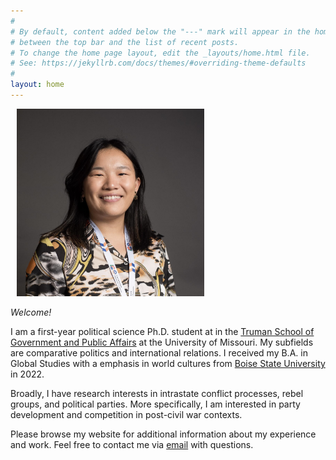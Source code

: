 ```yaml
---
#
# By default, content added below the "---" mark will appear in the home page
# between the top bar and the list of recent posts.
# To change the home page layout, edit the _layouts/home.html file.
# See: https://jekyllrb.com/docs/themes/#overriding-theme-defaults
#
layout: home
---
```


<img align="left-center" width="300" height="300" src="files/wieseler.jpg" hspace="10">

_Welcome!_

I am a first-year political science Ph.D. student at in the [Truman School of Government and Public Affairs](https://truman.missouri.edu/) at the University of Missouri. My subfields are comparative politics and international relations. I received my B.A. in Global Studies with a emphasis in world cultures from [Boise State University](https://www.boisestate.edu/sps-global/) in 2022.

Broadly, I have research interests in intrastate conflict processes, rebel groups, and political parties. More specifically, I am interested in party development and competition in post-civil war contexts.

Please browse my website for additional information about my experience and work. Feel free to contact me via <a href = "mailto: rywqzv@umsystem.edu">email</a> with questions. 
